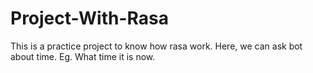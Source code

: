 # Project-With-Rasa
This is a practice project to know how rasa work. Here, we can ask bot about time. Eg. What time it is now. 

